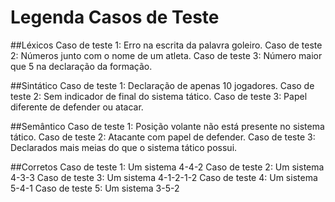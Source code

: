 # Legenda Casos de Teste

##Léxicos
Caso de teste 1: Erro na escrita da palavra goleiro.
Caso de teste 2: Números junto com o nome de um atleta.
Caso de teste 3: Número maior que 5 na declaração da formação.

##Sintático
Caso de teste 1: Declaração de apenas 10 jogadores.
Caso de teste 2: Sem indicador de final do sistema tático.
Caso de teste 3: Papel diferente de defender ou atacar.

##Semântico
Caso de teste 1: Posição volante não está presente no sistema tático.
Caso de teste 2: Atacante com papel de defender.
Caso de teste 3: Declarados mais meias do que o sistema tático possui.

##Corretos
Caso de teste 1: Um sistema 4-4-2
Caso de teste 2: Um sistema 4-3-3
Caso de teste 3: Um sistema 4-1-2-1-2
Caso de teste 4: Um sistema 5-4-1
Caso de teste 5: Um sistema 3-5-2
